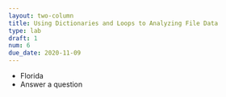 ```yaml
---
layout: two-column
title: Using Dictionaries and Loops to Analyzing File Data
type: lab
draft: 1
num: 6
due_date: 2020-11-09
---
```


* Florida
* Answer a question
